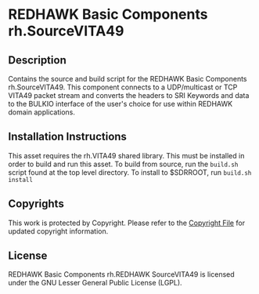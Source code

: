# REDHAWK Basic Components rh.SourceVITA49
 
## Description

Contains the source and build script for the REDHAWK Basic Components rh.SourceVITA49. This component connects to a UDP/multicast or TCP VITA49 packet stream and converts the headers to SRI Keywords and data to the BULKIO interface of the user's choice for use within REDHAWK domain applications.
 
## Installation Instructions
This asset requires the rh.VITA49 shared library. This must be installed in order to build and run this asset.
To build from source, run the `build.sh` script found at the top level directory. To install to $SDRROOT, run `build.sh install`
 
## Copyrights

This work is protected by Copyright. Please refer to the [Copyright File](COPYRIGHT) for updated copyright information.

## License

REDHAWK Basic Components rh.REDHAWK SourceVITA49 is licensed under the GNU Lesser General Public License (LGPL).


